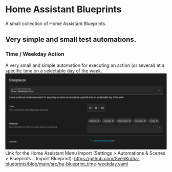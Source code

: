 # Home Assistant Blueprints
A small collection of Home Assistant Blueprints.

## Very simple and small test automations.
### Time / Weekday Action
A very small and simple automation for executing an action (or several) at a specific time on a selectable day of the week.
![Screenshot of the automation.](/images/screenshot_ha-blueprint_time-weekday.jpg)
Link for the Home Assistant Menu Import (Settings > Automations & Scenes > Blueprints .. Import Blueprint):
https://github.com/SvenKo/ha-blueprints/blob/main/src/ha-blueprint_time-weekday.yaml
